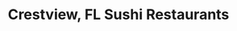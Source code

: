 ---
layout: city
title: Crestview, FL Sushi Restaurants
permalink: /florida/crestview/
stateAbbr: FL
stateName: Florida
cityName: Crestview

---